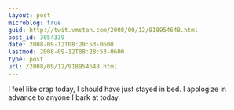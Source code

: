 ```yaml
---
layout: post
microblog: true
guid: http://twit.vmstan.com/2008/09/12/918954648.html
post_id: 3054339
date: 2008-09-12T08:28:53-0600
lastmod: 2008-09-12T08:28:53-0600
type: post
url: /2008/09/12/918954648.html
---
```

I feel like crap today, I should have just stayed in bed. I apologize in advance to anyone I bark at today.
